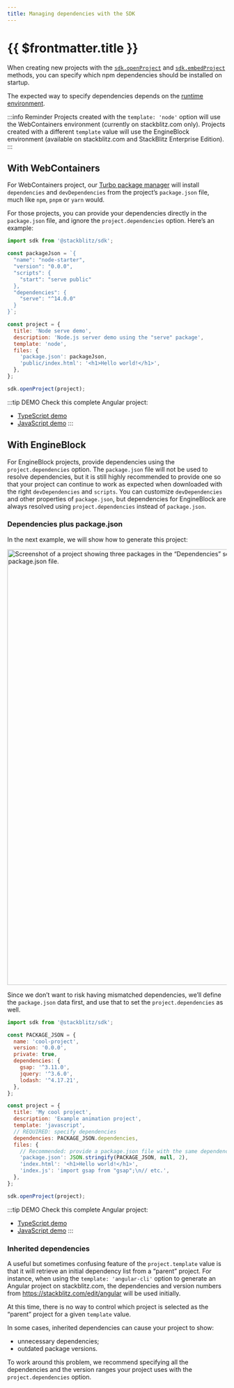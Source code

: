 ```yaml
---
title: Managing dependencies with the SDK
---
```


# {{ $frontmatter.title }}

When creating new projects with the [`sdk.openProject`](/docs/platform/javascript-sdk/#openproject) and [`sdk.embedProject`](/docs/platform/javascript-sdk/#embedproject) methods, you can specify which npm dependencies should be installed on startup.

The expected way to specify dependencies depends on the [runtime environment](/docs/platform/available-environments/).

:::info Reminder
Projects created with the `template: 'node'` option will use the WebContainers environment (currently on stackblitz.com only). Projects created with a different `template` value will use the EngineBlock environment (available on stackblitz.com and StackBlitz Enterprise Edition).
:::

## With WebContainers

For WebContainers project, our [Turbo package manager](/docs/platform/turbo/) will install `dependencies` and `devDependencies` from the project’s `package.json` file, much like `npm`, `pnpm` or `yarn` would.

For those projects, you can provide your dependencies directly in the `package.json` file, and ignore the `project.dependencies` option. Here’s an example:

```js
import sdk from '@stackblitz/sdk';

const packageJson = `{
  "name": "node-starter",
  "version": "0.0.0",
  "scripts": {
    "start": "serve public"
  },
  "dependencies": {
    "serve": "^14.0.0"
  }
}`;

const project = {
  title: 'Node serve demo',
  description: 'Node.js server demo using the "serve" package',
  template: 'node',
  files: {
    'package.json': packageJson,
    'public/index.html': '<h1>Hello world!</h1>',
  },
};

sdk.openProject(project);
```

:::tip DEMO
Check this complete Angular project:

- [TypeScript demo](https://stackblitz.com/edit/sdk-webcontainers-dependencies-ts)
- [JavaScript demo](https://stackblitz.com/edit/sdk-webcontainers-dependencies-js)
:::

## With EngineBlock

For EngineBlock projects, provide dependencies using the `project.dependencies` option. The `package.json` file will not be used to resolve dependencies, but it is still highly recommended to provide one so that your project can continue to work as expected when downloaded with the right `devDependencies` and `scripts`. You can customize `devDependencies` and other properties of `package.json`, but dependencies for EngineBlock are always resolved using `project.dependencies` instead of `package.json`.

### Dependencies plus package.json

In the next example, we will show how to generate this project:

<img
  width="1000"
  src="/doc_images/sdk-project-dependencies.png"
  alt="Screenshot of a project showing three packages in the “Dependencies” section of the sidebar, and an editor tab with the same dependencies in a package.json file."
/>

Since we don’t want to risk having mismatched dependencies, we’ll define the `package.json` data first, and use that to set the `project.dependencies` as well.

```js
import sdk from '@stackblitz/sdk';

const PACKAGE_JSON = {
  name: 'cool-project',
  version: '0.0.0',
  private: true,
  dependencies: {
    gsap: '^3.11.0',
    jquery: '^3.6.0',
    lodash: '^4.17.21',
  },
};

const project = {
  title: 'My cool project',
  description: 'Example animation project',
  template: 'javascript',
  // REQUIRED: specify dependencies
  dependencies: PACKAGE_JSON.dependencies,
  files: {
    // Recommended: provide a package.json file with the same dependencies
    'package.json': JSON.stringify(PACKAGE_JSON, null, 2),
    'index.html': '<h1>Hello world!</h1>',
    'index.js': 'import gsap from "gsap";\n// etc.',
  },
};

sdk.openProject(project);
```

:::tip DEMO
Check this complete Angular project:

- [TypeScript demo](https://stackblitz.com/edit/sdk-angular-dependencies?file=project.ts)
- [JavaScript demo](https://stackblitz.com/edit/sdk-angular-dependencies-js)
:::

### Inherited dependencies

A useful but sometimes confusing feature of the `project.template` value is that it will retrieve an initial dependency list from a “parent” project. For instance, when using the `template: 'angular-cli'` option to generate an Angular project on stackblitz.com, the dependencies and version numbers from https://stackblitz.com/edit/angular will be used initially.

At this time, there is no way to control which project is selected as the “parent” project for a given `template` value.

In some cases, inherited dependencies can cause your project to show:

- unnecessary dependencies;
- outdated package versions.

To work around this problem, we recommend specifying all the dependencies and the version ranges your project uses with the `project.dependencies` option.
